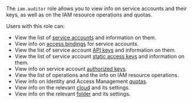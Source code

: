 The `iam.auditor` role allows you to view info on service accounts and their keys, as well as on the IAM resource operations and quotas.

Users with this role can:
* View the list of [service accounts](../../iam/concepts/users/accounts.md#sa) and information on them.
* View info on [access bindings](../../iam/concepts/access-control/index.md#access-bindings) for service accounts.
* View the list of service account [API keys](../../iam/concepts/authorization/api-key.md) and information on them.
* View the list of service account [static access keys](../../iam/concepts/authorization/access-key.md) and information on them.
* View info on service account [authorized keys](../../iam/concepts/authorization/key.md).
* View the list of operations and the info on IAM resource operations.
* View info on Identity and Access Management [quotas](../../iam/concepts/limits.md#iam-quotas).
* View info on the relevant [cloud](../../resource-manager/concepts/resources-hierarchy.md#cloud) and its settings.
* View info on the relevant [folder](../../resource-manager/concepts/resources-hierarchy.md#folder) and its settings.